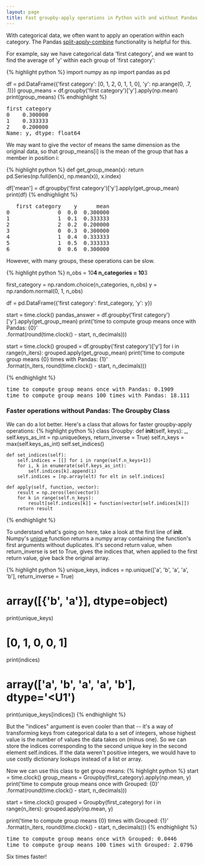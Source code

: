 ```yaml
---
layout: page
title: Fast groupby-apply operations in Python with and without Pandas
---
```


With categorical data, we often want to apply an operation within each category. The Pandas [split-apply-combine](http://pandas.pydata.org/pandas-docs/stable/groupby.html) functionality is helpful for this. 

For example, say we have categorical data 'first category', and we want to find the average of 'y' within each group of 'first category':

{% highlight python %}
import numpy as np
import pandas as pd

df = pd.DataFrame({'first category': [0, 1, 2, 0, 1, 1, 0], 
                   'y': np.arange(0, .7, .1)})
group_means = df.groupby('first category')['y'].apply(np.mean)
print(group_means)
{% endhighlight %}

<pre>
first category
0    0.300000
1    0.333333
2    0.200000
Name: y, dtype: float64
</pre>

We may want to give the vector of means the same dimension as the original data, so that group_means[i] is the mean of the group that has a member in position i:

{% highlight python %}
def get_group_mean(x):
    return pd.Series(np.full(len(x), np.mean(x)),
                     x.index)
                     
df['mean'] = df.groupby('first category')['y'].apply(get_group_mean)
print(df)
{% endhighlight %}

<pre>
   first category    y      mean
0               0  0.0  0.300000
1               1  0.1  0.333333
2               2  0.2  0.200000
3               0  0.3  0.300000
4               1  0.4  0.333333
5               1  0.5  0.333333
6               0  0.6  0.300000
</pre>

However, with many groups, these operations can be slow.

{% highlight python %}
n_obs = 10**4
n_categories = 10**3

first_category = np.random.choice(n_categories, n_obs)
y = np.random.normal(0, 1, n_obs)

df = pd.DataFrame({'first category': first_category,
                   'y': y})
                     
start = time.clock()
pandas_answer = df.groupby('first category')['y'].apply(get_group_mean)
print('time to compute group means once with Pandas: {0}'\
      .format(round(time.clock() - start, n_decimals)))

start = time.clock()
grouped = df.groupby('first category')['y']
for i in range(n_iters):
    grouped.apply(get_group_mean)
print('time to compute group means {0} times with Pandas: {1}'\
      .format(n_iters, round(time.clock() - start, n_decimals)))

{% endhighlight %}

<pre>
time to compute group means once with Pandas: 0.1909
time to compute group means 100 times with Pandas: 18.111
</pre>

### Faster operations without Pandas: The Groupby Class

We can do a lot better. Here's a class that allows for faster groupby-apply operations:
{% highlight python %}
class Groupby:
    def __init__(self, keys):
        _, self.keys_as_int = np.unique(keys, return_inverse = True)
        self.n_keys = max(self.keys_as_int)
        self.set_indices()
        
    def set_indices(self):
        self.indices = [[] for i in range(self.n_keys+1)]
        for i, k in enumerate(self.keys_as_int):
            self.indices[k].append(i)
        self.indices = [np.array(elt) for elt in self.indices]
        
    def apply(self, function, vector):
        result = np.zeros(len(vector))
        for k in range(self.n_keys):
            result[self.indices[k]] = function(vector[self.indices[k]])
        return result
{% endhighlight %}

To understand what's going on here, take a look at the first line of __init__. Numpy's [unique](http://docs.scipy.org/doc/numpy/reference/generated/numpy.unique.html) function returns a numpy array containing the function's first arguments without duplicates. It's second return value, when return_inverse is set to True, gives the indices that, when applied to the first return value, give back the original array.

{% highlight python %}
unique_keys, indices = np.unique(['a', 'b', 'a', 'a', 'b'], return_inverse = True)
# array([{'b', 'a'}], dtype=object)
print(unique_keys) 
# [0, 1, 0, 0, 1]
print(indices) 
# array(['a', 'b', 'a', 'a', 'b'], dtype='<U1')
print(unique_keys[indices]) 
{% endhighlight %}

But the "indices" argument is even cooler than that -- it's a way of transforming keys from categorical data to a set of integers, whose highest value is the number of values the data takes on (minus one). So we can store the indices corresponding to the second unique key in the second element self.indices. If the data weren't positive integers, we would have to use costly dictionary lookups instead of a list or array. 

Now we can use this class to get group means:
{% highlight python %}
start = time.clock()
group_means = Groupby(first_category).apply(np.mean, y)
print('time to compute group means once with Grouped: {0}'\
      .format(round(time.clock() - start, n_decimals)))

start = time.clock()
grouped = Groupby(first_category)
for i in range(n_iters):
    grouped.apply(np.mean, y)
    
print('time to compute group means {0} times with Grouped: {1}'\
      .format(n_iters, round(time.clock() - start, n_decimals)))
{% endhighlight %}

<pre>
time to compute group means once with Grouped: 0.0446
time to compute group means 100 times with Grouped: 2.0796
</pre>

Six times faster!
